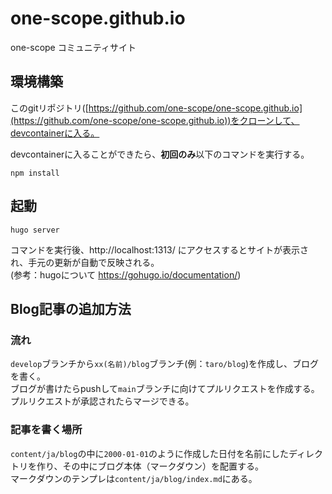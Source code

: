 # one-scope.github.io

one-scope コミュニティサイト

## 環境構築
このgitリポジトリ([https://github.com/one-scope/one-scope.github.io](https://github.com/one-scope/one-scope.github.io))をクローンして、devcontainerに入る。

devcontainerに入ることができたら、**初回のみ**以下のコマンドを実行する。
```
npm install
```

## 起動
```
hugo server
```

コマンドを実行後、http://localhost:1313/ にアクセスするとサイトが表示され、手元の更新が自動で反映される。  
(参考：hugoについて https://gohugo.io/documentation/)

## Blog記事の追加方法

### 流れ
`develop`ブランチから`xx(名前)/blog`ブランチ(例：`taro/blog`)を作成し、ブログを書く。  
ブログが書けたらpushして`main`ブランチに向けてプルリクエストを作成する。  
プルリクエストが承認されたらマージできる。

### 記事を書く場所
`content/ja/blog`の中に`2000-01-01`のように作成した日付を名前にしたディレクトリを作り、その中にブログ本体（マークダウン）を配置する。  
マークダウンのテンプレは`content/ja/blog/index.md`にある。